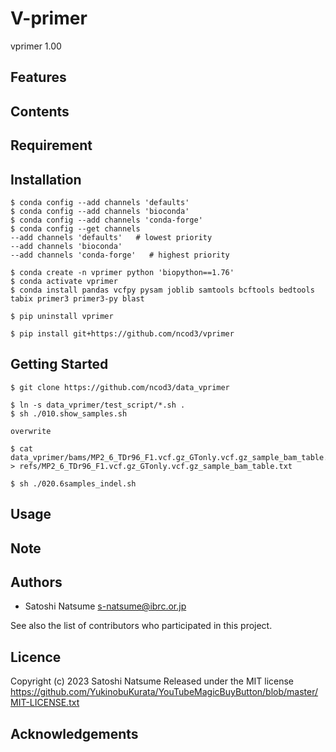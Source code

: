 # V-primer

vprimer 1.00

## Features

## Contents

## Requirement

## Installation

~~~
$ conda config --add channels 'defaults'
$ conda config --add channels 'bioconda'
$ conda config --add channels 'conda-forge'
$ conda config --get channels
--add channels 'defaults'   # lowest priority
--add channels 'bioconda'
--add channels 'conda-forge'   # highest priority
~~~

~~~
$ conda create -n vprimer python 'biopython==1.76'
$ conda activate vprimer
$ conda install pandas vcfpy pysam joblib samtools bcftools bedtools tabix primer3 primer3-py blast
~~~

~~~
$ pip uninstall vprimer
~~~

~~~
$ pip install git+https://github.com/ncod3/vprimer
~~~

## Getting Started

~~~
$ git clone https://github.com/ncod3/data_vprimer
~~~

~~~
$ ln -s data_vprimer/test_script/*.sh .
$ sh ./010.show_samples.sh

overwrite

$ cat data_vprimer/bams/MP2_6_TDr96_F1.vcf.gz_GTonly.vcf.gz_sample_bam_table.txt_filled > refs/MP2_6_TDr96_F1.vcf.gz_GTonly.vcf.gz_sample_bam_table.txt

$ sh ./020.6samples_indel.sh

~~~

## Usage

## Note

## Authors
- Satoshi Natsume s-natsume@ibrc.or.jp

See also the list of contributors who participated in this project.

## Licence

Copyright (c) 2023 Satoshi Natsume
Released under the MIT license
https://github.com/YukinobuKurata/YouTubeMagicBuyButton/blob/master/MIT-LICENSE.txt

## Acknowledgements

